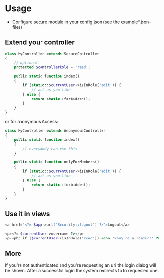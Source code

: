 # Usage

* Configure secure module in your config.json (see the example*.json-files)

## Extend your controller

```php
class MyController extends SecureController
{
    // optional
    protected $controllerRole = 'read';

    public static function index()
    {
        if (static::$currentUser->isInRole('edit')) {
            // act as you like
        } else {
            return static::forbidden();
        }
    }
}
```

or for anonymous Access:

```php
class MyController extends AnonymousController
{
    public static function index()
    {
        // everybody can use this
    }

    public static function onlyForMembers()
    {
        if (static::$currentUser->isInRole('edit')) {
            // act as you like
        } else {
            return static::forbidden();
        }
    }
}
```

## Use it in views

```php
<a href="<?= $app->url('Security::logout') ?>">Logout</a>

<p><?= $currentUser->username ?></p>
<p><php if ($currentUser->isInRole('read')) echo 'You\'re a reader!' ?></p>
```

## More

If you're not authenticated and you're requesting an uri the login dialog will be shown.
After a successful login the system redirects to to requested one.



